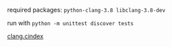 
required packages: `python-clang-3.8 libclang-3.8-dev`

run with `python -m unittest discover tests`

[clang.cindex](https://www.pydoc.io/pypi/prophy-1.0.1/autoapi/parsers/clang/cindex/index.html#)
